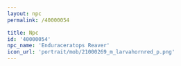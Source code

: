 ```yaml
---
layout: npc
permalink: /40000054

title: Npc
id: '40000054'
npc_name: 'Enduraceratops Reaver'
icon_url: 'portrait/mob/21000269_m_larvahornred_p.png'
---
```

